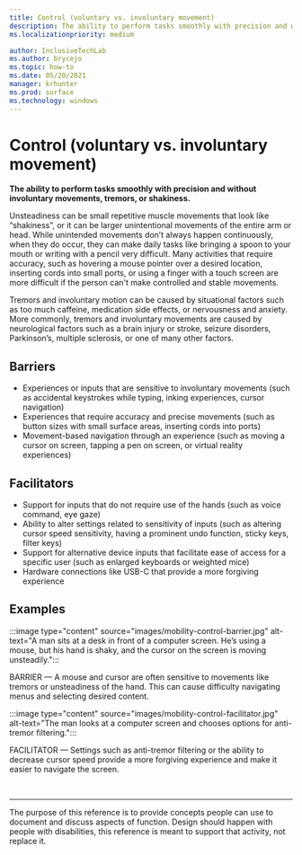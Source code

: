 ```yaml
---
title: Control (voluntary vs. involuntary movement)
description: The ability to perform tasks smoothly with precision and without involuntary movements, tremors, or shakiness
ms.localizationpriority: medium

author: InclusiveTechLab
ms.author: brycejo 
ms.topic: how-to
ms.date: 05/20/2021
manager: krhunter
ms.prod: surface
ms.technology: windows
---
```


# Control (voluntary vs. involuntary movement)

**The ability to perform tasks smoothly with precision and without involuntary movements, tremors, or shakiness.**

Unsteadiness can be small repetitive muscle movements that look like “shakiness”, or it can be larger unintentional movements of the entire arm or head. While unintended movements don’t always happen continuously, when they do occur, they can make daily tasks like bringing a spoon to your mouth or writing with a pencil very difficult. Many activities that require accuracy, such as hovering a mouse pointer over a desired location, inserting cords into small ports, or using a finger with a touch screen are more difficult if the person can't make controlled and stable movements.

Tremors and involuntary motion can be caused by situational factors such as too much caffeine, medication side effects, or nervousness and anxiety. More commonly, tremors and involuntary movements are caused by neurological factors such as a brain injury or stroke, seizure disorders, Parkinson’s, multiple sclerosis, or one of many other factors.

## Barriers
* Experiences or inputs that are sensitive to involuntary movements (such as accidental keystrokes while typing, inking experiences, cursor navigation)​
* Experiences that require accuracy and precise movements (such as button sizes with small surface areas, inserting cords into ports)​
* Movement-based navigation through an experience (such as moving a cursor on screen, tapping a pen on screen, or virtual reality experiences)​

## Facilitators
* Support for inputs that do not require use of the hands (such as voice command, eye gaze)​
* Ability to alter settings related to sensitivity of inputs (such as altering cursor speed sensitivity, having a prominent undo function, sticky keys, filter keys)​
* Support for alternative device inputs that facilitate ease of access for a specific user (such as enlarged keyboards or weighted mice)​
* Hardware connections like USB-C that provide a more forgiving experience


## Examples

:::image type="content" source="images/mobility-control-barrier.jpg" alt-text="A man sits at a desk in front of a computer screen. He’s using a mouse, but his hand is shaky, and the cursor on the screen is moving unsteadily.":::

BARRIER — A mouse and cursor are often sensitive to movements like tremors or unsteadiness of the hand. This can cause difficulty navigating menus and selecting desired content.

:::image type="content" source="images/mobility-control-facilitator.jpg" alt-text="The man looks at a computer screen and chooses options for anti-tremor filtering.":::

FACILITATOR — Settings such as anti-tremor filtering or the ability to decrease cursor speed provide a more forgiving experience and make it easier to navigate the screen.


&nbsp;

[comment]: # (Footer statement)
___
The purpose of this reference is to provide concepts people can use to document and discuss aspects of function. Design should happen with people with disabilities, this reference is meant to support that activity, not replace it. 